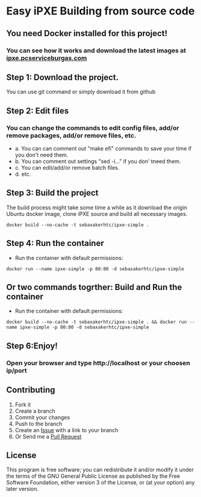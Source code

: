 Easy iPXE Building from source code
==============================

## You need Docker installed for this project!

### You can see how it works and download the latest images at [ipxe.pcserviceburgas.com](https://ipxe.pcserviceburgas.com/)

## Step 1: Download the project.

You can use git command or simply download it from github

## Step 2: Edit files

### You can change the commands to edit config files, add/or remove packages, add/or remove files, etc.
- a. You can can comment out "make efi" commands to save your time if you don't need them.
- b. You can comment out settings "sed -i..." if you don' tneed them.
- c. You can edit/add/or remove batch files.
- d. etc.

## Step 3: Build the project
The build process might take some time a while as it download the origin Ubuntu docker image,
clone iPXE source and build all necessary images.

```
docker build --no-cache -t sebaxakerhtc/ipxe-simple .
```

## Step 4: Run the container
* Run the container with default permissions:
```
docker run --name ipxe-simple -p 80:80 -d sebaxakerhtc/ipxe-simple
```
## Or two commands togrther: Build and Run the container
* Run the container with default permissions:
```
docker build --no-cache -t sebaxakerhtc/ipxe-simple . && docker run --name ipxe-simple -p 80:80 -d sebaxakerhtc/ipxe-simple
```

## Step 6:Enjoy!
### Open your browser and type http://localhost or your choosen ip/port

## Contributing
1. Fork it
2. Create a branch
3. Commit your changes
4. Push to the branch
5. Create an [Issue][1] with a link to your branch
6. Or Send me a [Pull Request][2]

[1]: https://github.com/sebaxakerhtc/ipxe-simple/issues
[2]: https://github.com/sebaxakerhtc/ipxe-simple/pull/new/master

## License
This program is free software; you can redistribute it and/or modify it under the terms of the GNU General Public License as published by the Free Software Foundation, either version 3 of the License, or (at your option) any later version.

